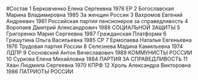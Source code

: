 #Состав
1 Берковченко Елена Сергеевна 1978 ЕР
2 Богославская Марина Владимировна 1985 За женщин России
3 Вахромов Евгений Андреевич 1981 Российская партия пенсионеров за справедливость
4 Воропаев Дмитрий Александрович 1988 СОЦИАЛЬНОЙ ЗАЩИТЫ
5 Григоренко Мария Сергеевна 1987 Гражданская Платформа
6 Гришутина Ольга Васильевна 1985 СР
7 Ермолаева Наталья Евгеньевна 1976 Трудовая партия России
8 Селезнева Мадина Камильевна 1974 ЛДПР
9 Сосновский Антон Вячеславович 1989 КОММУНИСТЫ РОССИИ
10 Суркова Елена Михайловна 1984 ПАРТИЯ ЗА СПРАВЕДЛИВОСТЬ
11 Хван Людмила Сергеевна 1970 КПРФ
12 Хроль Александра Викторовна 1986 ПАТРИОТЫ РОССИИ

